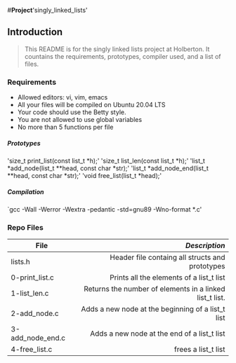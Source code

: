 #**Project**'singly_linked_lists'

## Introduction
> This README is for the singly linked lists project at Holberton. It countains the requirements, prototypes, compiler used, and a list of files.

### Requirements
- Allowed editors: vi, vim, emacs
- All your files will be compiled on Ubuntu 20.04 LTS
- Your code should use the Betty style.
- You are not allowed to use global variables
- No more than 5 functions per file

##### Prototypes
'size_t print_list(const list_t *h);'
'size_t list_len(const list_t *h);'
'list_t *add_node(list_t **head, const char *str);'
'list_t *add_node_end(list_t **head, const char *str);'
'void free_list(list_t *head);'

##### Compilation
`gcc -Wall -Werror -Wextra -pedantic -std=gnu89 -Wno-format *.c'	

### Repo Files
| **File** | *__Description__* |
|----------|----------------:|
|lists.h|Header file containg all structs and prototypes|
|0-print_list.c|Prints all the elements of a list_t list|
|1-list_len.c|Returns the number of elements in a linked list_t list.|
|2-add_node.c|Adds a new node at the beginning of a list_t list|
|3-add_node_end.c|Adds a new node at the end of a list_t list|
|4-free_list.c|frees a list_t list|
